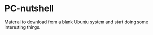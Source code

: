 # PC-nutshell

Material to download from a blank Ubuntu system and start doing some interesting things.
